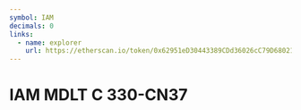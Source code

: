 ```yaml
---
symbol: IAM
decimals: 0
links:
  - name: explorer
    url: https://etherscan.io/token/0x62951eD30443389CDd36026cC79D68021420Cd6B
---
```


# IAM MDLT C 330-CN37
